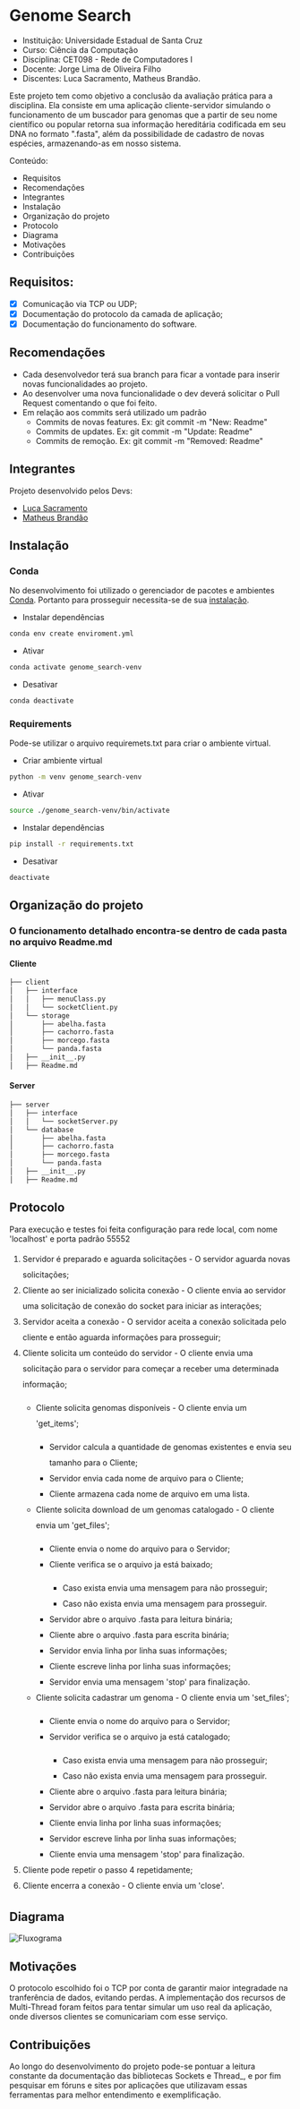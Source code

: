 # Genome Search
- Instituição: Universidade Estadual de Santa Cruz
- Curso: Ciência da Computação
- Disciplina: CET098 - Rede de Computadores I
- Docente: Jorge Lima de Oliveira Filho
- Discentes: Luca Sacramento, Matheus Brandão.

Este projeto tem como objetivo a conclusão da avaliação prática para a disciplina. Ela consiste em uma aplicação cliente-servidor simulando o funcionamento de um buscador para genomas que a partir de seu nome científico ou popular retorna sua informação hereditária codificada em seu DNA no formato ".fasta", além da possibilidade de cadastro de novas espécies, armazenando-as em nosso sistema.

Conteúdo:
- Requisitos
- Recomendações
- Integrantes
- Instalação
- Organização do projeto
- Protocolo
- Diagrama
- Motivações
- Contribuições

## Requisitos:
- [x] Comunicação via TCP ou UDP;
- [x] Documentação do protocolo da camada de aplicação;
- [x] Documentação do funcionamento do software.

## Recomendações
- Cada desenvolvedor terá sua branch para ficar a vontade para inserir novas funcionalidades ao projeto.
- Ao desenvolver uma nova funcionalidade o dev deverá solicitar o Pull Request comentando o que foi feito.
- Em relação aos commits será utilizado um padrão
    - Commits de novas features. Ex: git commit -m "New: Readme"
    - Commits de updates. Ex: git commit -m "Update: Readme"
    - Commits de remoção. Ex: git commit -m "Removed: Readme"

## Integrantes
Projeto desenvolvido pelos Devs:

- [Luca Sacramento](https://github.com/lucasao98)
- [Matheus Brandão](https://github.com/MatBrands)

## Instalação

### Conda
No desenvolvimento foi utilizado o gerenciador de pacotes e ambientes [Conda](https://conda.io/). Portanto para prosseguir necessita-se de sua [instalação](https://conda.io/projects/conda/en/latest/user-guide/install/index.html).

- Instalar dependências
```sh
conda env create enviroment.yml
```

- Ativar
```sh
conda activate genome_search-venv
```

- Desativar
```sh
conda deactivate
```

### Requirements
Pode-se utilizar o arquivo requiremets.txt para criar o ambiente virtual.

- Criar ambiente virtual
```sh
python -m venv genome_search-venv
```

- Ativar
```sh
source ./genome_search-venv/bin/activate
```

- Instalar dependências
```sh
pip install -r requirements.txt
```

- Desativar
```sh
deactivate
```

## Organização do projeto

### O funcionamento detalhado encontra-se dentro de cada pasta no arquivo Readme.md

#### Cliente

```sh
├── client
│   ├── interface
│   │   ├── menuClass.py
│   │   └── socketClient.py
│   └── storage
│       ├── abelha.fasta
│       ├── cachorro.fasta
│       ├── morcego.fasta
│       └── panda.fasta
│   ├── __init__.py
│   ├── Readme.md
```

#### Server

```sh
├── server
│   ├── interface
│   │   └── socketServer.py
│   └── database
│       ├── abelha.fasta
│       ├── cachorro.fasta
│       ├── morcego.fasta
│       └── panda.fasta
│   ├── __init__.py
│   ├── Readme.md
```


## Protocolo
Para execução e testes foi feita configuração para rede local, com nome 'localhost' e porta padrão 55552
<div style="line-height: 2;">
    <ol>
        <li>Servidor é preparado e aguarda solicitações - O servidor aguarda novas solicitações;</li>
        <li>Cliente ao ser inicializado solicita conexão - O cliente envia ao servidor uma solicitação de conexão do socket para iniciar as interações;</li>
        <li>Servidor aceita a conexão - O servidor aceita a conexão solicitada pelo cliente e então aguarda informações para prosseguir;</li>
        <li>Cliente solicita um conteúdo do servidor - O cliente envia uma solicitação para o servidor para começar a receber uma determinada informação;</li>
        <ul>
            <li>Cliente solicita genomas disponíveis - O cliente envia um 'get_items';</li>
            <ul>
                <li>Servidor calcula a quantidade de genomas existentes e envia seu tamanho para o Cliente;</li>
                <li>Servidor envia cada nome de arquivo para o Cliente;</li>
                <li>Cliente armazena cada nome de arquivo em uma lista.</li>
            </ul>
            <li>Cliente solicita download de um genomas catalogado - O cliente envia um 'get_files';</li>
            <ul>
                <li>Cliente envia o nome do arquivo para o Servidor;</li>
                <li>Cliente verifica se o arquivo ja está baixado;</li>
                <ul>
                    <li>Caso exista envia uma mensagem para não prosseguir;</li>
                    <li>Caso não exista envia uma mensagem para prosseguir.</li>
                </ul>
                <li>Servidor abre o arquivo .fasta para leitura binária;</li>
                <li>Cliente abre o arquivo .fasta para escrita binária;</li>
                <li>Servidor envia linha por linha suas informações;</li>
                <li>Cliente escreve linha por linha suas informações;</li>
                <li>Servidor envia uma mensagem 'stop' para finalização.</li>
            </ul>
            <li>Cliente solicita cadastrar um genoma - O cliente envia um 'set_files';</li>
            <ul>
                <li>Cliente envia o nome do arquivo para o Servidor;</li>
                <li>Servidor verifica se o arquivo ja está catalogado;</li>
                <ul>
                    <li>Caso exista envia uma mensagem para não prosseguir;</li>
                    <li>Caso não exista envia uma mensagem para prosseguir.</li>
                </ul>
                <li>Cliente abre o arquivo .fasta para leitura binária;</li>
                <li>Servidor abre o arquivo .fasta para escrita binária;</li>
                <li>Cliente envia linha por linha suas informações;</li>
                <li>Servidor escreve linha por linha suas informações;</li>
                <li>Cliente envia uma mensagem 'stop' para finalização.</li>
            </ul>
        </ul>
        <li>Cliente pode repetir o passo 4 repetidamente;</li>
        <li>Cliente encerra a conexão - O cliente envia um 'close'.</li>
    </ol>
</div>

## Diagrama
![Fluxograma](https://raw.githubusercontent.com/MatBrands/Genome_search/2f0c21104e7f6e8ad06d914e132b29d8891e40cb/utils/Fluxograma_redes_I.jpg)

## Motivações
O protocolo escolhido foi o TCP por conta de garantir maior integradade na tranferência de dados, evitando perdas. A implementação dos recursos de Multi-Thread foram feitos para tentar simular um uso real da aplicação, onde diversos clientes se comunicariam com esse serviço.

## Contribuições
Ao longo do desenvolvimento do projeto pode-se pontuar a leitura constante da documentação das bibliotecas Sockets e Thread_, e por fim pesquisar em fóruns e sites por aplicações que utilizavam essas ferramentas para melhor entendimento e exemplificação.